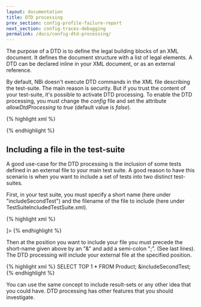 ```yaml
---
layout: documentation
title: DTD processing
prev_section: config-profile-failure-report
next_section: config-traces-debugging
permalink: /docs/config-dtd-processing/
---
```

The purpose of a DTD is to define the legal building blocks of an XML document. It defines the document structure with a list of legal elements. A DTD can be declared inline in your XML document, or as an external reference.

By default, NBi doesn't execute DTD commands in the XML file describing the test-suite. The main reason is security. But if you trust the content of your test-suite, it's possible to activate DTD processing. To enable the DTD processing, you must change the *config* file and set the attribute *allowDtdProcessing* to *true* (default value is *false*).

{% highlight xml %}
<?xml version="1.0" encoding="utf-8" ?>
<configuration>
  <configSections>
    <section name="nbi" type="NBi.NUnit.Runtime.NBiSection, NBi.NUnit.Runtime"/>
  </configSections>
  <nbi
    testSuite="..."
    allowDtdProcessing="true"
  />
</configuration>
{% endhighlight %}

## Including a file in the test-suite

A good use-case for the DTD processing is the inclusion of some tests defined in an external file to your main test suite. A good reason to have this scenario is when you want to include a set of tests into two distinct test-suites.

First, in your test suite, you must specify a short name (here under "includeSecondTest") and the filename of the file to include (here under TestSuiteIncludedTestSuite.xml).

{% highlight xml %}
<!DOCTYPE testSuite [
<!ENTITY includeSecondTest SYSTEM "TestSuiteIncludedTestSuite.xml">
]>
{% endhighlight %}

Then at the position you want to include your file you must precede the short-name given above by an "&" and add a semi-colon ";". (See last lines). The DTD processing will include your external file at the specified position.

{% highlight xml %}
<testSuite name="The TestSuite" xmlns="http://NBi/TestSuite">
  <test name="My first test case" uid="0001">
    <system-under-test>
      <execution>
        <query name="Select first product" connectionString="Data Source=.;Initial Cataloging;Integrated Security=True">
          SELECT TOP 1 * FROM Product;
        </query>
      </execution>
    </system-under-test>
    <assert>
      <syntacticallyCorrect />
    </assert>
  </test>
  &includeSecondTest;
</testSuite>
{% endhighlight %}

You can use the same concept to include result-sets or any other idea that you could have. DTD processing has other features that you should investigate.
